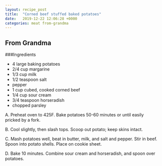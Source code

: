 ```yaml
---
layout: recipe_post
title:  "Corned beef stuffed baked potatoes"
date:   2019-12-22 12:06:28 +0000
categories: meat from-grandma
---
```


## From Grandma
###Ingredients
* 4 large baking potatoes
* 2/4 cup margarine
* 1/3 cup milk
* 1/2 teaspoon salt
* pepper
* 1 cup cubed, cooked corned beef
* 1/4 cup sour cream
* 3/4 teaspoon horseradish
* chopped parsley


A. Preheat oven to 425F. Bake potatoes 50-60 minutes or until easily pricked by a fork.

B. Cool slightly, then slash tops. Scoop out potato; keep skins intact.

C. Mash potatoes well, beat in butter, milk, and salt and pepper. Stir in beef. Spoon into potato shells. Place on cookie sheet.

D. Bake 10 minutes. Combine sour cream and horseradish, and spoon over potatoes.
